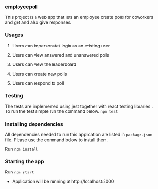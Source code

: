 ### employeepoll

This project is a web app that lets an employee create polls for coworkers and get and also give responses.

### Usages
 1. Users can  impersonate/ login as an existing user

 2. Users can view answered and unanswered polls

 3. Users can view the leaderboard

 4. Users can create new polls

 5. Users can respond to poll

### Testing
The tests are implemented using jest together with react testing libraries . To run the test simple run the command below.
   `npm test`

### Installing  dependencies 
All dependencies needed to run this application are listed in `package.json` file. Please use the command below to install them.

Run `npm install`

### Starting the app

Run `npm start`

- Application will be running at http://localhost:3000